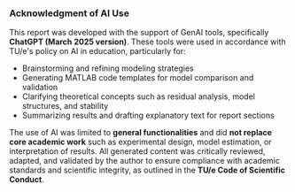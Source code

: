 ### Acknowledgment of AI Use

This report was developed with the support of GenAI tools, specifically **ChatGPT (March 2025 version)**. These tools were used in accordance with TU/e's policy on AI in education, particularly for:

- Brainstorming and refining modeling strategies  
- Generating MATLAB code templates for model comparison and validation  
- Clarifying theoretical concepts such as residual analysis, model structures, and stability  
- Summarizing results and drafting explanatory text for report sections  

The use of AI was limited to **general functionalities** and did **not replace core academic work** such as experimental design, model estimation, or interpretation of results. All generated content was critically reviewed, adapted, and validated by the author to ensure compliance with academic standards and scientific integrity, as outlined in the **TU/e Code of Scientific Conduct**.